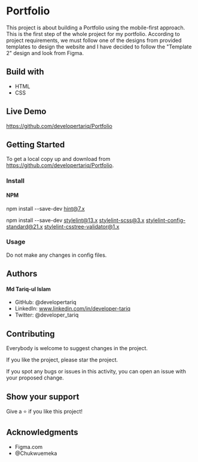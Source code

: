 # Portfolio
This project is about building a Portfolio using the mobile-first approach. This is the first step of the whole project for my portfolio. According to project requirements, we must follow one of the designs from provided templates to design the website and I have decided to follow the "Template 2" design and look from Figma.


## Build with
- HTML
- CSS

## Live Demo
https://github.com/developertariq/Portfolio


## Getting Started
To get a local copy up and download from https://github.com/developertariq/Portfolio.

### Install
#### NPM
npm install --save-dev hint@7.x

npm install --save-dev stylelint@13.x stylelint-scss@3.x stylelint-config-standard@21.x stylelint-csstree-validator@1.x

### Usage
Do not make any changes in config files.

## Authors
#### Md Tariq-ul Islam
- GitHub: @developertariq
- LinkedIn: www.linkedin.com/in/developer-tariq
- Twitter: @developer_tariq

## Contributing
Everybody is welcome to suggest changes in the project.

If you like the project, please star the project.

If you spot any bugs or issues in this activity, you can open an issue with your proposed change.

## Show your support
Give a ⭐️ if you like this project!

## Acknowledgments
- Figma.com
- @Chukwuemeka